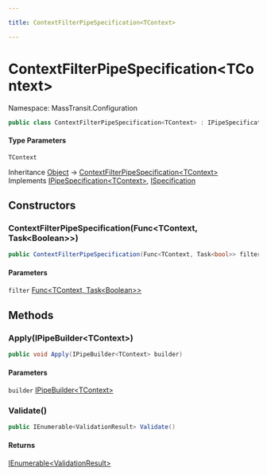 ```yaml
---

title: ContextFilterPipeSpecification<TContext>

---
```


# ContextFilterPipeSpecification\<TContext\>

Namespace: MassTransit.Configuration

```csharp
public class ContextFilterPipeSpecification<TContext> : IPipeSpecification<TContext>, ISpecification
```

#### Type Parameters

`TContext`<br/>

Inheritance [Object](https://learn.microsoft.com/en-us/dotnet/api/system.object) → [ContextFilterPipeSpecification\<TContext\>](../masstransit-configuration/contextfilterpipespecification-1)<br/>
Implements [IPipeSpecification\<TContext\>](../../masstransit-abstractions/masstransit-configuration/ipipespecification-1), [ISpecification](../../masstransit-abstractions/masstransit/ispecification)

## Constructors

### **ContextFilterPipeSpecification(Func\<TContext, Task\<Boolean\>\>)**

```csharp
public ContextFilterPipeSpecification(Func<TContext, Task<bool>> filter)
```

#### Parameters

`filter` [Func\<TContext, Task\<Boolean\>\>](https://learn.microsoft.com/en-us/dotnet/api/system.func-2)<br/>

## Methods

### **Apply(IPipeBuilder\<TContext\>)**

```csharp
public void Apply(IPipeBuilder<TContext> builder)
```

#### Parameters

`builder` [IPipeBuilder\<TContext\>](../../masstransit-abstractions/masstransit-configuration/ipipebuilder-1)<br/>

### **Validate()**

```csharp
public IEnumerable<ValidationResult> Validate()
```

#### Returns

[IEnumerable\<ValidationResult\>](https://learn.microsoft.com/en-us/dotnet/api/system.collections.generic.ienumerable-1)<br/>
